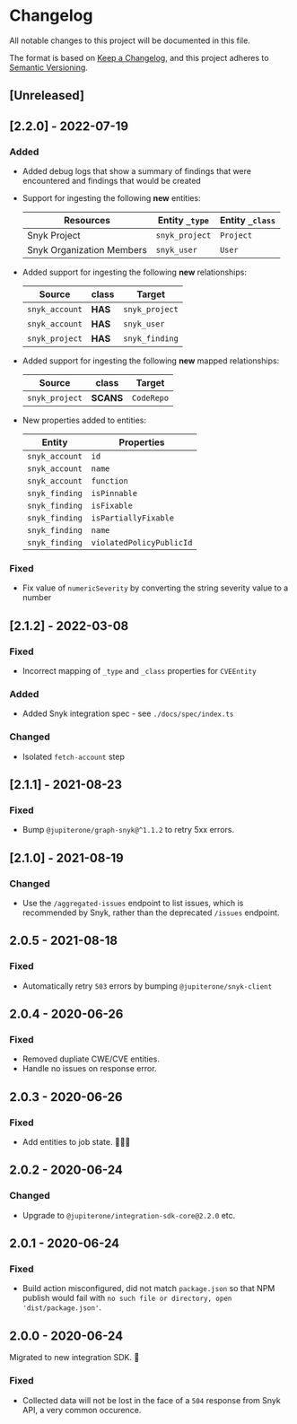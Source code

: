 # Changelog

All notable changes to this project will be documented in this file.

The format is based on [Keep a Changelog](https://keepachangelog.com/en/1.0.0/),
and this project adheres to
[Semantic Versioning](https://semver.org/spec/v2.0.0.html).

## [Unreleased]

## [2.2.0] - 2022-07-19

### Added

- Added debug logs that show a summary of findings that were encountered and
  findings that would be created

- Support for ingesting the following **new** entities:

  | Resources                 | Entity `_type` | Entity `_class` |
  | ------------------------- | -------------- | --------------- |
  | Snyk Project              | `snyk_project` | `Project`       |
  | Snyk Organization Members | `snyk_user`    | `User`          |

- Added support for ingesting the following **new** relationships:

  | Source         | class   | Target         |
  | -------------- | ------- | -------------- |
  | `snyk_account` | **HAS** | `snyk_project` |
  | `snyk_account` | **HAS** | `snyk_user`    |
  | `snyk_project` | **HAS** | `snyk_finding` |

- Added support for ingesting the following **new** mapped relationships:

  | Source         | class     | Target     |
  | -------------- | --------- | ---------- |
  | `snyk_project` | **SCANS** | `CodeRepo` |

- New properties added to entities:

  | Entity         | Properties               |
  | -------------- | ------------------------ |
  | `snyk_account` | `id`                     |
  | `snyk_account` | `name`                   |
  | `snyk_account` | `function`               |
  | `snyk_finding` | `isPinnable`             |
  | `snyk_finding` | `isFixable`              |
  | `snyk_finding` | `isPartiallyFixable`     |
  | `snyk_finding` | `name`                   |
  | `snyk_finding` | `violatedPolicyPublicId` |

### Fixed

- Fix value of `numericSeverity` by converting the string severity value to a
  number

## [2.1.2] - 2022-03-08

### Fixed

- Incorrect mapping of `_type` and `_class` properties for `CVEEntity`

### Added

- Added Snyk integration spec - see `./docs/spec/index.ts`

### Changed

- Isolated `fetch-account` step

## [2.1.1] - 2021-08-23

### Fixed

- Bump `@jupiterone/graph-snyk@^1.1.2` to retry 5xx errors.

## [2.1.0] - 2021-08-19

### Changed

- Use the `/aggregated-issues` endpoint to list issues, which is recommended by
  Snyk, rather than the deprecated `/issues` endpoint.

## 2.0.5 - 2021-08-18

### Fixed

- Automatically retry `503` errors by bumping `@jupiterone/snyk-client`

## 2.0.4 - 2020-06-26

### Fixed

- Removed dupliate CWE/CVE entities.
- Handle no issues on response error.

## 2.0.3 - 2020-06-26

### Fixed

- Add entities to job state. 🤦🏼‍♂️

## 2.0.2 - 2020-06-24

### Changed

- Upgrade to `@jupiterone/integration-sdk-core@2.2.0` etc.

## 2.0.1 - 2020-06-24

### Fixed

- Build action misconfigured, did not match `package.json` so that NPM publish
  would fail with `no such file or directory, open 'dist/package.json'`.

## 2.0.0 - 2020-06-24

Migrated to new integration SDK. 🎉

### Fixed

- Collected data will not be lost in the face of a `504` response from Snyk API,
  a very common occurence.
